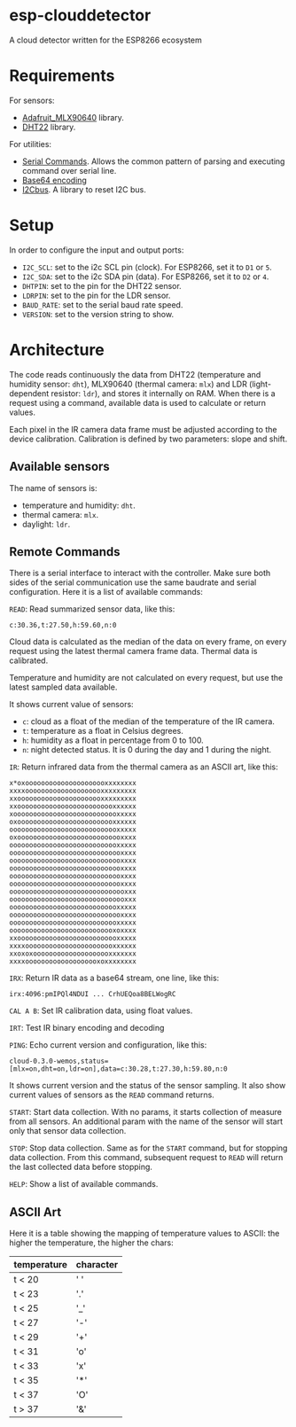 # esp-clouddetector
A cloud detector written for the ESP8266 ecosystem

# Requirements

For sensors:
* [Adafruit_MLX90640](https://github.com/adafruit/Adafruit_MLX90640) library.
* [DHT22](https://github.com/adafruit/DHT-sensor-library) library. 

For utilities:
* [Serial Commands](https://github.com/shyd/Arduino-SerialCommand). Allows the common pattern of parsing 
and executing command over serial line.
* [Base64 encoding](https://github.com/dojyorin/arduino_base64)
* [I2Cbus](https://github.com/maarten-pennings/I2Cbus/tree/master). A library to reset I2C bus.

# Setup

In order to configure the input and output ports:

* `I2C_SCL`: set to the i2c SCL pin (clock). For ESP8266, set it to `D1` or `5`.
* `I2C_SDA`: set to the i2c SDA pin (data). For ESP8266, set it to `D2` or `4`.
* `DHTPIN`: set to the pin for the DHT22 sensor.
* `LDRPIN`: set to the pin for the LDR sensor.
* `BAUD_RATE`: set to the serial baud rate speed.
* `VERSION`: set to the version string to show.

# Architecture

The code reads continuously the data from DHT22 (temperature and humidity sensor: `dht`), MLX90640 (thermal camera: `mlx`) and LDR (light-dependent resistor: `ldr`), and
stores it internally on RAM. When there is a request using a command, available data is used to calculate or return values.

Each pixel in the IR camera data frame must be adjusted according to the
device calibration. Calibration is defined by two parameters: slope and shift.

## Available sensors

The name of sensors is:
* temperature and humidity: `dht`.
* thermal camera: `mlx`.
* daylight: `ldr`.

## Remote Commands

There is a serial interface to interact with the controller. Make sure both sides of the serial communication use the same baudrate 
and serial configuration. Here it is a list of available commands:

`READ`: Read summarized sensor data, like this:
```
c:30.36,t:27.50,h:59.60,n:0
```
Cloud data is calculated as the median of the data on every frame, on every request using the latest thermal camera frame data. Thermal data is calibrated.

Temperature and humidity are not calculated on every request, but 
use the latest sampled data available.

It shows current value of sensors:
* `c`: cloud as a float of the median of the temperature of the IR camera.
* `t`: temperature as a float in Celsius degrees.
* `h`: humidity as a float in percentage from 0 to 100.
* `n`: night detected status. It is 0 during the day and 1 during the night.

`IR`: Return infrared data from the thermal camera as an ASCII art, like this:
```
x*oxooooooooooooooooooooxxxxxxxx
xxxxoooooooooooooooooooxxxxxxxxx
xxoooooooooooooooooooooxxxxxxxxx
xxooooooooooooooooooooooooxxxxxx
xooooooooooooooooooooooooooxxxxx
oxooooooooooooooooooooooooxxxxxx
oooooooooooooooooooooooooooxxxxx
oxooooooooooooooooooooooooooxxxx
oooooooooooooooooooooooooooxxxxx
ooooooooooooooooooooooooooooxxxx
ooooooooooooooooooooooooooooxxxx
ooooooooooooooooooooooooooooxxxx
ooooooooooooooooooooooooooooxxxx
ooooooooooooooooooooooooooooxxxx
oooooooooooooooooooooooooooooxxx
oooooooooooooooooooooooooooooxxx
oooooooooooooooooooooooooooxxxxx
ooooooooooooooooooooooooooooxxxx
oooooooooooooooooooooooooooxxxxx
ooooooooooooooooooooooooooxoxxxx
xxoooooooooooooooooooooooooxxxxx
xxxxooooooooooooooooooooooxxxxxx
xxoxoxoooooooooooooooooooxxxxxxx
xxxxooooooooooooooooooxoxxxxxxxx
```

`IRX`: Return IR data as a base64 stream, one line, like this:
```
irx:4096:pmIPQl4NDUI ... CrhUEQoa8BELWogRC
```

`CAL A B`: Set IR calibration data, using float values.

`IRT`: Test IR binary encoding and decoding

`PING`: Echo current version and configuration, like this:
```
cloud-0.3.0-wemos,status=[mlx=on,dht=on,ldr=on],data=c:30.28,t:27.30,h:59.80,n:0
```
It shows current version and the status of the sensor sampling. It also show current values of 
sensors as the `READ` command returns.

`START`: Start data collection. With no params, it starts collection of measure from all sensors. 
An additional param with the name of the sensor will start only that sensor data collection.

`STOP`: Stop data collection. Same as for the `START` command, but for stopping data collection. From this 
command, subsequent request to `READ` will return the last collected data before stopping.

`HELP`: Show a list of  available commands.

## ASCII Art

Here it is a table showing the mapping of temperature values to ASCII: the higher the temperature, the higher the chars:

| temperature	 |	character |
|--------------|   -------- | 
| t < 20       |    ' ' |
| t < 23       |    '.' |
| t < 25       |    '_' |
| t < 27       |    '-' |
| t < 29       |    '+' |
| t < 31       |    'o' |
| t < 33       |    'x' |
| t < 35       |    '*' |
| t < 37       |    'O' |
| t > 37       |     '&' |
